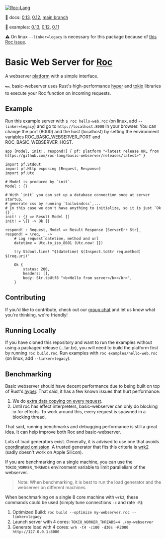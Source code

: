 [![Roc-Lang][roc_badge]][roc_link]

[roc_badge]: https://img.shields.io/endpoint?url=https%3A%2F%2Fpastebin.com%2Fraw%2FcFzuCCd7
[roc_link]: https://github.com/roc-lang/roc

:book: docs: [0.13](https://roc-lang.github.io/basic-webserver/0.13.0/), [0.12](https://roc-lang.github.io/basic-webserver/0.12.0/), [main branch](https://roc-lang.github.io/basic-webserver/main/)

:eyes: examples: [0.13](https://github.com/roc-lang/basic-webserver/tree/0.12.0/examples), [0.12](https://github.com/roc-lang/basic-webserver/tree/0.12.0/examples), [0.11](https://github.com/roc-lang/basic-webserver/tree/0.11.0/examples)

:warning: On linux `--linker=legacy` is necessary for this package because of [this Roc issue](https://github.com/roc-lang/roc/issues/3609).

# Basic Web Server for [Roc](https://www.roc-lang.org/)

A webserver [platform](https://github.com/roc-lang/roc/wiki/Roc-concepts-explained#platform) with a simple interface.

:racing_car: basic-webserver uses Rust's high-performance [hyper](https://hyper.rs) and [tokio](https://tokio.rs) libraries to execute your Roc function on incoming requests.

## Example

Run this example server with `$ roc hello-web.roc` (on linux, add `--linker=legacy`) and go to `http://localhost:8000` in your browser. You can change the port (8000) and the host (localhost) by setting the environment variables ROC_BASIC_WEBSERVER_PORT and ROC_BASIC_WEBSERVER_HOST.

```roc
app [Model, init!, respond!] { pf: platform "<latest release URL from https://github.com/roc-lang/basic-webserver/releases/latest>" }

import pf.Stdout
import pf.Http exposing [Request, Response]
import pf.Utc

# Model is produced by `init`.
Model : {}

# With `init` you can set up a database connection once at server startup,
# generate css by running `tailwindcss`,...
# In this case we don't have anything to initialize, so it is just `Ok {}`.
init! : {} => Result Model []
init! = \{} -> Ok {}

respond! : Request, Model => Result Response [ServerErr Str]_
respond! = \req, _ ->
    # Log request datetime, method and url
    datetime = Utc.to_iso_8601 (Utc.now! {})

    try Stdout.line! "$(datetime) $(Inspect.toStr req.method) $(req.uri)"

    Ok {
        status: 200,
        headers: [],
        body: Str.toUtf8 "<b>Hello from server</b></br>",
    }
```


## Contributing

If you'd like to contribute, check out our [group chat](https://roc.zulipchat.com) and let us know what you're thinking, we're friendly!

## Running Locally

If you have cloned this repository and want to run the examples without using a packaged release (...tar.br), you will need to build the platform first by running `roc build.roc`. Run examples with `roc examples/hello-web.roc` (on linux, add `--linker=legacy`).

## Benchmarking

Basic webserver should have decent performance due to being built on top of Rust's [hyper](https://hyper.rs).
That said, it has a few known issues that hurt performance:
1. We do [extra data copying on every request](https://github.com/roc-lang/basic-webserver/issues/23).
2. Until roc has effect interpreters, basic-webserver can only do blocking io for effects. To work around this, every request is spawned in a blocking thread.

That said, running benchmarks and debugging performance is still a great idea. It can help improve both Roc and basic-webserver.

Lots of load generators exist. Generally, it is advised to use one that avoids [coordinated omission](https://www.youtube.com/watch?v=lJ8ydIuPFeU).
A trusted generator that fits this criteria is [wrk2](https://github.com/giltene/wrk2) (sadly doesn't work on Apple Silicon).

If you are benchmarking on a single machine, you can use the `TOKIO_WORKER_THREADS` environment variable to limit parallelism of the webserver.

> Note: When benchmarking, it is best to run the load generator and the webserver on different machines.

When benchmarking on a single 8 core machine with `wrk2`, these commands could be used (simply tune connections `-c` and rate `-R`):
1. Optimized Build: `roc build --optimize my-webserver.roc --linker=legacy`
2. Launch server with 4 cores: `TOKIO_WORKER_THREADS=4 ./my-webserver`
3. Generate load with 4 cores: `wrk -t4 -c100 -d30s -R2000 http://127.0.0.1:8000`

